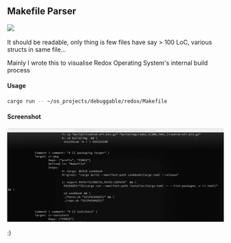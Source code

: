 ## Makefile Parser

![](https://github.com/adi-g15/makefile-parser-rs/workflows/Rust/badge.svg)

It should be readable, only thing is few files have say > 100 LoC, various structs in same file...

Mainly I wrote this to visualise Redox Operating System's internal build process

#### Usage

```sh
cargo run -- ~/os_projects/debuggable/redox/Makefile
```

#### Screenshot

![](./ss.png)

:)

